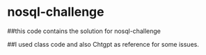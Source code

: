 # nosql-challenge
##this code contains the solution for nosql-challenge

##I used class code and also Chtgpt as reference for some issues.